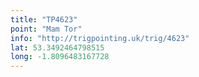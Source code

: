 ```yaml
---
title: "TP4623"
point: "Mam Tor"
info: "http://trigpointing.uk/trig/4623"
lat: 53.3492464798515 
long: -1.8096483167728
---
```


